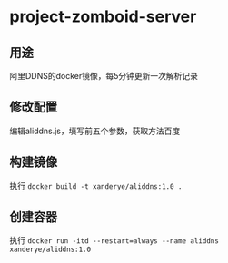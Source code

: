 # project-zomboid-server

## 用途
阿里DDNS的docker镜像，每5分钟更新一次解析记录

## 修改配置
编辑aliddns.js，填写前五个参数，获取方法百度
## 构建镜像
执行 `docker build -t xanderye/aliddns:1.0 .`
## 创建容器
执行 `docker run -itd --restart=always --name aliddns xanderye/aliddns:1.0`